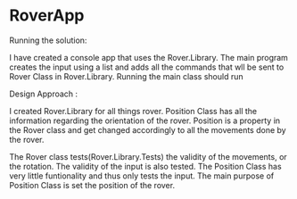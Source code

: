 # RoverApp
Running the solution:

I have created a console app that uses the Rover.Library. The main program creates the input using a list and adds all the commands that wll be sent to Rover Class in Rover.Library. Running the main class should run

Design Approach :

I created Rover.Library for all things rover. Position Class has all the information regarding the orientation of the rover. Position is a property in the Rover class and get changed accordingly to all the movements done by the rover.

The Rover class tests(Rover.Library.Tests) the validity of the movements, or the rotation. The validity of the input is also tested. The Position Class has very little funtionality and thus only tests the input. The main purpose of Position Class is set the position of the rover.
